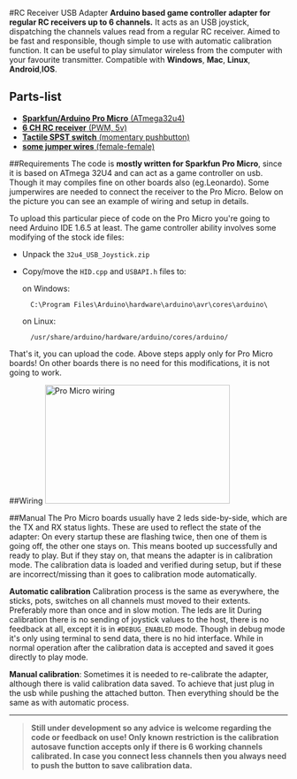 #RC Receiver USB Adapter
**Arduino based game controller adapter for regular RC receivers up to 6 channels.**
It acts as an USB joystick, dispatching the channels values read from a regular RC receiver. Aimed to be fast and responsible, though simple to use with automatic calibration function. It can be useful to play simulator wireless from the computer with your favourite transmitter. Compatible with **Windows**, **Mac**, **Linux**, **Android**,**IOS**.

## Parts-list
 - [**Sparkfun/Arduino Pro Micro** (ATmega32u4)](http://www.ebay.com/sch/i.html?_from=R40&_trksid=p2050601.m570.l1313.TR0.TRC0.H0.Xatmega32u4.TRS0&_nkw=atmega32u4&_sacat=0)
 - [**6 CH RC receiver** (PWM, 5v)](http://www.ebay.com/sch/i.html?_from=R40&_trksid=p2050601.m570.l1313.TR3.TRC2.A0.H0.Xfs-r6b.TRS0&_nkw=fs-r6b&_sacat=0)
 - [**Tactile SPST switch** (momentary pushbutton)](http://www.ebay.com/sch/i.html?_from=R40&_trksid=p2050601.m570.l1313.TR10.TRC2.A0.H0.Xspst+switch+smd.TRS0&_nkw=spst+switch+smd&_sacat=0)
 - [**some jumper wires** (female-female)](http://www.ebay.com/sch/i.html?_from=R40&_trksid=p2050601.m570.l1313.TR12.TRC2.A0.H0.Xjumper+wire+arduino.TRS0&_nkw=jumper+wire+arduino&_sacat=0)

##Requirements
The code is **mostly written for Sparkfun Pro Micro**, since it is based on ATmega 32U4 and can act as a game controller on usb. Though it may compiles fine on other boards also (eg.Leonardo). Some jumperwires are needed to connect the receiver to the Pro Micro. Below on the picture you can see an example of wiring and setup in details.

To upload this particular piece of code on the Pro Micro you're going to need Arduino IDE 1.6.5 at least. The game controller ability involves some modifying of the stock ide files:

* Unpack the `32u4_USB_Joystick.zip`

* Copy/move the `HID.cpp` and `USBAPI.h` files to:

	on Windows:

		C:\Program Files\Arduino\hardware\arduino\avr\cores\arduino\

	on Linux:

		/usr/share/arduino/hardware/arduino/cores/arduino/

That's it, you can upload the code. Above steps apply only for Pro Micro boards! On other boards there is no need for this modifications, it is not going to work.


##Wiring
<a href="http://raw.githubusercontent.com/gregnau/wireless_rc_adapter/master/wiring.png" target="_blank"><img src="http://raw.githubusercontent.com/gregnau/wireless_rc_adapter/master/wiring.png" alt="Pro Micro wiring" width="334" height="215" border="0" /></a>

##Manual
The Pro Micro boards usually have 2 leds side-by-side, which are the TX and RX status lights. These are used to reflect the state of the adapter:
On every startup these are flashing twice, then one of them is going off, the other one stays on. This means booted up successfully and ready to play.
But if they stay on, that means the adapter is in calibration mode. The calibration data is loaded and verified during setup,
but if these are incorrect/missing than it goes to calibration mode automatically.

**Automatic calibration**
Calibration process is the same as everywhere, the sticks, pots, switches on all channels must moved to their extents. Preferably more than once and in slow motion.
The leds are lit
During calibration there is no sending of joystick values to the host, there is no feedback at all, except it is in ```#DEBUG_ENABLED``` mode. Though in debug mode it's only using terminal to send data, there is no hid interface. While in normal operation after the calibration data is accepted and saved it goes directly to play mode. 


**Manual calibration**:
Sometimes it is needed to re-calibrate the adapter, although there is valid calibration data saved. To achieve that just plug in the usb while pushing the attached button. Then everything should be the same as with automatic process.



---
> **Still under development so any advice is welcome regarding the code or feedback on use! Only known restriction is the calibration autosave function accepts only if there is 6 working channels calibrated. In case you connect less channels then you always need to push the button to save calibration data.**
